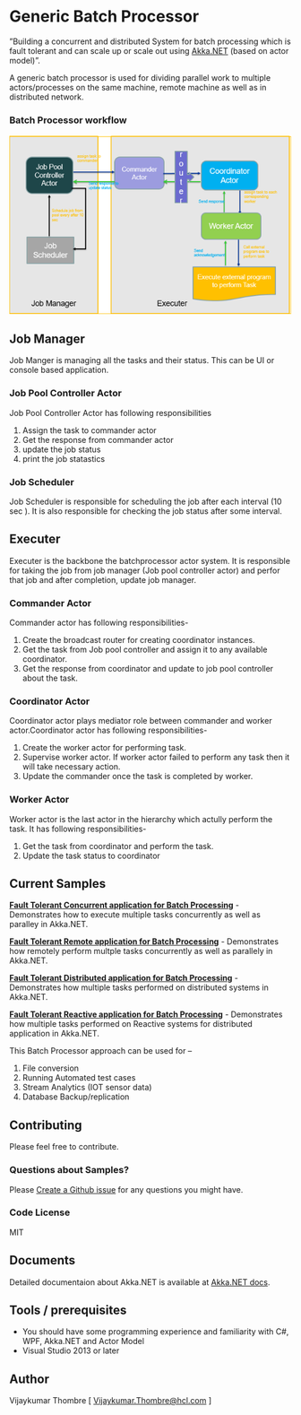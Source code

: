 # Generic Batch Processor
”Building a concurrent and distributed System for batch processing which is fault tolerant and can scale up or scale out using [Akka.NET](http://getakka.net/ "Akka.NET - .NET distributed actor framework") (based on actor model)”. 

A generic batch processor is used for dividing parallel work to multiple actors/processes on the same machine, remote machine as well as in distributed network.

### Batch Processor workflow

![Image of Workflow](https://github.com/ERS-HCL/Generic-Batch-Processor/blob/master/workflow.PNG)


## Job Manager
Job Manger is managing all the tasks and their status. This can be UI or console based application.
### Job Pool Controller Actor
Job Pool Controller Actor has following responsibilities
1. Assign the task to commander actor
2. Get the response from commander actor
3. update the job status
4. print the job statastics
 
### Job Scheduler
Job Scheduler is responsible for scheduling the job after each interval (10 sec ). It is also responsible for checking the job status after some interval.


## Executer
Executer is the backbone the batchprocessor actor system. It is responsible for taking the job from job manager (Job pool controller actor) and perfor that job and after completion, update job manager.
### Commander Actor
Commander actor has following responsibilities-
1. Create the broadcast router for creating coordinator instances.
2. Get the task from Job pool controller and assign it to any available coordinator.
3. Get the response from coordinator and update to job pool controller about the task.

### Coordinator Actor
Coordinator actor plays mediator role between commander and worker actor.Coordinator actor has following responsibilities-
1. Create the worker actor for performing task.
2. Supervise worker actor. If worker actor failed to perform any task then it will take necessary action.
3. Update the commander once the task is completed by worker.


### Worker Actor
Worker actor is the last actor in the hierarchy which actully perform the task. It has following responsibilities-
1. Get the task from coordinator and perform the task.
2. Update the task status to coordinator

## Current Samples
**[Fault Tolerant Concurrent application for Batch Processing](/Concurrent-Application/)** - Demonstrates how to execute multiple tasks concurrently as well as paralley in Akka.NET.

**[Fault Tolerant Remote application for Batch Processing](/Remote-Application/)** - Demonstrates how remotely perform multple tasks concurrently as well as parallely in Akka.NET. 

**[Fault Tolerant Distributed application for Batch Processing](/Distributed-Application/)** - Demonstrates how multiple  tasks performed on distributed systems in Akka.NET. 

**[Fault Tolerant Reactive application for Batch Processing](/Reactive-Application/)** - Demonstrates how multiple tasks performed on Reactive systems for distributed application in Akka.NET. 

This Batch Processor approach can be used for –
1.	File conversion 
2.	Running Automated test cases
3.	Stream Analytics (IOT sensor data)
4.	Database Backup/replication

## Contributing

Please feel free to contribute.

### Questions about Samples?

Please [Create a Github issue](https://github.com/ERS-HCL/Generic-Batch-Processor/issues) for any questions you might have.

### Code License
MIT


## Documents
Detailed documentaion about Akka.NET is available at [Akka.NET docs](http://getakka.net/).

## Tools / prerequisites
- You should have some programming experience and familiarity with C#, WPF, Akka.NET and Actor Model
- Visual Studio 2013 or later

## Author
Vijaykumar Thombre
[ Vijaykumar.Thombre@hcl.com ]